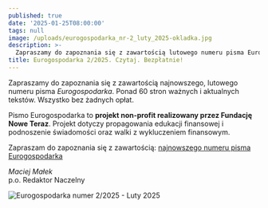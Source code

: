 ```yaml
---
published: true
date: '2025-01-25T08:00:00'
tags: null
image: /uploads/eurogospodarka_nr-2_luty_2025-okladka.jpg
description: >-
  Zapraszamy do zapoznania się z zawartością lutowego numeru pisma Eurogospodarka. Ponad 60 stron ważnych i aktualnych tekstów. Do poczytania... bez opłat. 
title: Eurogospodarka 2/2025. Czytaj. Bezpłatnie!
---
```


Zapraszamy do zapoznania się z zawartością najnowszego, lutowego numeru pisma *Eurogospodarka*. Ponad 60 stron ważnych i aktualnych tekstów. Wszystko bez żadnych opłat. 

Pismo Eurogospodarka to **projekt non-profit realizowany przez Fundację Nowe Teraz**. Projekt dotyczy propagowania edukacji finansowej i podnoszenie świadomości oraz walki z wykluczeniem finansowym.

Zapraszam do zapoznania się z zawartością: [najnowszego numeru pisma Eurogospodarka](https://eurogospodarka.eu/eurogospodarka-luty-2025/)

*Maciej Małek*   
p.o. Redaktor Naczelny

![Eurogospodarka numer 2/2025 - Luty 2025](/uploads/eurogospodarka_nr-2_luty_2025-spis-tresci.jpg)
